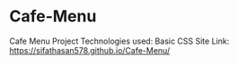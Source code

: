 # Cafe-Menu
Cafe Menu Project
Technologies used: Basic CSS
Site Link: https://sifathasan578.github.io/Cafe-Menu/
